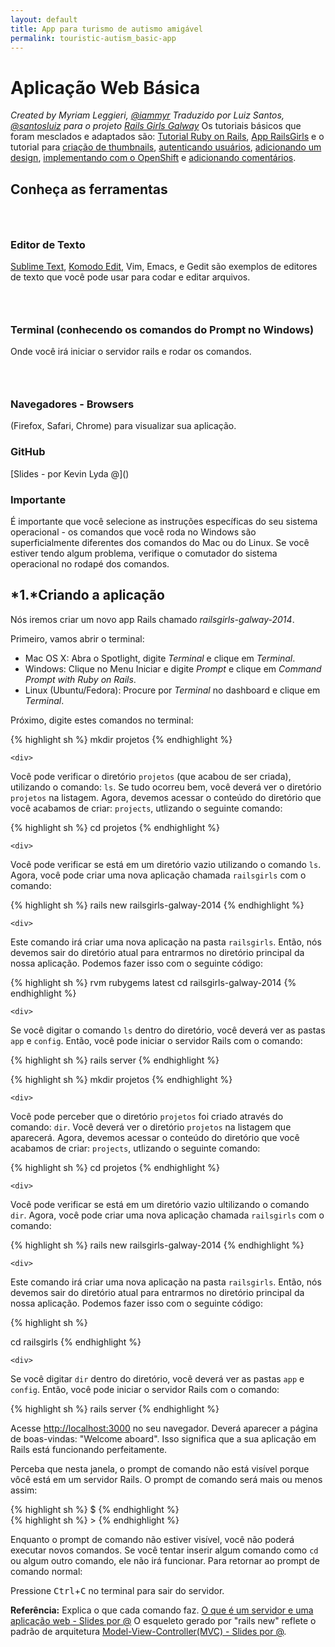 ```yaml
---
layout: default
title: App para turismo de autismo amigável
permalink: touristic-autism_basic-app
---
```


# Aplicação Web Básica

*Created by Myriam Leggieri, [@iammyr](https://twitter.com/iammyr)*
*Traduzido por Luiz Santos, [@santosluiz](https://github.com/santosluiz)*
*para o projeto [Rails Girls Galway](https://github.com/RailsGirlsGalway)*
Os tutoriais básicos que foram mesclados e adaptados são: [Tutorial Ruby on Rails](http://www.railstutorial.org/book), [App RailsGirls](http://guides.railsgirls.com/app/) e o tutorial para [criação de thumbnails](http://guides.railsgirls.com/thumbnails), [autenticando usuários](http://guides.railsgirls.com/devise/), [adicionando um design](http://guides.railsgirls.com/design), [implementando com o OpenShift](http://guides.railsgirls.com/openshift/) e [adicionando comentários](http://guides.railsgirls.com/commenting).



## Conheça as ferramentas

<div class="indent" markdown="1">

<h3><i class="icon-text-editor">&nbsp;</i></h3>

<h3>Editor de Texto</h3>

<p><a href="http://www.sublimetext.com">Sublime Text</a>, <a href="http://www.activestate.com/komodo-edit">Komodo Edit</a>, Vim, Emacs, e Gedit são exemplos de editores de texto que você pode usar para codar e editar arquivos.</p>

<h3><i class="icon-prompt">&nbsp;</i></h3>

<h3>Terminal (conhecendo os comandos do Prompt no Windows)</h3>
Onde você irá iniciar o servidor rails e rodar os comandos.

<h3><i class="icon-browser">&nbsp;</i></h3>

<h3>Navegadores - Browsers</h3>
(Firefox, Safari, Chrome) para visualizar sua aplicação.

<h3>GitHub</h3>
[Slides - por Kevin Lyda @]()

</div>

### Importante

É importante que você selecione as instruções específicas do seu sistema operacional - os comandos que você roda no Windows são superficialmente diferentes dos comandos do Mac ou do Linux. Se você estiver tendo algum problema, verifique o comutador do sistema operacional no rodapé dos comandos.


## *1.*Criando a aplicação

Nós iremos criar um novo app Rails chamado *railsgirls-galway-2014*.

Primeiro, vamos abrir o terminal:

* Mac OS X: Abra o Spotlight, digite *Terminal* e clique em *Terminal*.
* Windows: Clique no Menu Iniciar e digite *Prompt* e clique em *Command Prompt with Ruby on Rails*.
* Linux (Ubuntu/Fedora): Procure por *Terminal* no dashboard e clique em *Terminal*.

Próximo, digite estes comandos no terminal:

<div class="os-specific">
  <div class="nix">
{% highlight sh %}
mkdir projetos
{% endhighlight %}

    <div>
<p>Você pode verificar o diretório <code>projetos</code> (que acabou de ser criada), utilizando o comando: <code>ls</code>. Se tudo ocorreu bem, você deverá ver o diretório <code>projetos</code> na listagem. Agora, devemos acessar o conteúdo do diretório que você acabamos de criar: <code>projects</code>, utlizando o seguinte comando:</p>
    </div>

{% highlight sh %}
cd projetos
{% endhighlight %}

    <div>
<p>Você pode verificar se está em um diretório vazio utilizando o comando <code>ls</code>. Agora, você pode criar uma nova aplicação chamada  <code>railsgirls</code> com o comando:</p>
    </div>

{% highlight sh %}
rails new railsgirls-galway-2014
{% endhighlight %}

    <div>
<p>Este comando irá criar uma nova aplicação na pasta <code>railsgirls</code>. Então, nós devemos sair do diretório atual para entrarmos no diretório principal da nossa aplicação. Podemos fazer isso com o seguinte código:</p>
    </div>

{% highlight sh %}
rvm rubygems latest
cd railsgirls-galway-2014
{% endhighlight %}

    <div>
<p>Se você digitar o comando <code>ls</code> dentro do diretório, você deverá ver as pastas <code>app</code> e <code>config</code>. Então, você pode iniciar o servidor Rails com o comando:</p>
    </div>

{% highlight sh %}
rails server
{% endhighlight %}
  </div>

  <div class="win">
{% highlight sh %}
mkdir projetos
{% endhighlight %}

    <div>
<p>Você pode perceber que o diretório <code>projetos</code> foi criado através do comando: <code>dir</code>. Você deverá ver o diretório <code>projetos</code> na listagem que aparecerá. Agora, devemos acessar o conteúdo do diretório que você acabamos de criar: <code>projects</code>, utlizando o seguinte comando:</p>
    </div>

{% highlight sh %}
cd projetos
{% endhighlight %}

    <div>

<p>Você pode verificar se está em um diretório vazio ultilizando o comando <code>dir</code>. Agora, você pode criar uma nova aplicação chamada <code>railsgirls</code> com o comando:</p>    
    </div>

{% highlight sh %}
rails new railsgirls-galway-2014
{% endhighlight %}

    <div>

<p>Este comando irá criar uma nova aplicação na pasta <code>railsgirls</code>. Então, nós devemos sair do diretório atual para entrarmos no diretório principal da nossa aplicação. Podemos fazer isso com o seguinte código:</p>    
    </div>

{% highlight sh %}

cd railsgirls
{% endhighlight %}

    <div>
<p>Se você digitar <code>dir</code> dentro do diretório, você deverá ver as pastas <code>app</code> e <code>config</code>. Então, você pode iniciar o servidor Rails com o comando:</p>
    </div>

{% highlight sh %}
rails server
{% endhighlight %}
  </div>
</div>

Acesse [http://localhost:3000](http://localhost:3000) no seu navegador. Deverá aparecer a página de boas-vindas: "Welcome aboard". Isso significa que a sua aplicação em Rails está funcionando perfeitamente.

Perceba que nesta janela, o prompt de comando não está visível porque vôcê está em um servidor Rails. O prompt de comando será mais ou menos assim:

<div class="os-specific">
  <div class="nix">
{% highlight sh %}
$
{% endhighlight %}
  </div>
  <div class="win">
{% highlight sh %}
>
{% endhighlight %}
  </div>
</div>

Enquanto o prompt de comando não estiver visível, você não poderá executar novos comandos. Se você tentar inserir algum comando como `cd` ou algum outro comando, ele não irá funcionar. Para retornar ao prompt de comando normal:

Pressione <kbd>Ctrl</kbd>+<kbd>C</kbd> no terminal para sair do servidor.

**Referência:** Explica o que cada comando faz.
[O que é um servidor e uma aplicação web - Slides por @]()
O esqueleto gerado por "rails new" reflete o padrão de arquitetura [Model-View-Controller(MVC) - Slides por @]().

